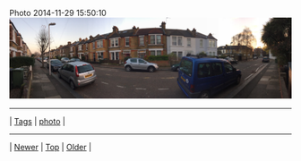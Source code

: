 <!--
title: Photo 2014-11-29 15
date: 2020-06-28T15:00:41.440Z
tags: photo
-->











Photo 2014-11-29 15:50:10
![](103894432347-0.jpg)

<!--BOTTOM-POST-NAVIGATION-->
---

| [Tags](tags.md) | [photo](tag-photo.md) |

---

| [Newer](103886210632.md) | [Top](index.md) | [Older](103926554592.md) |
